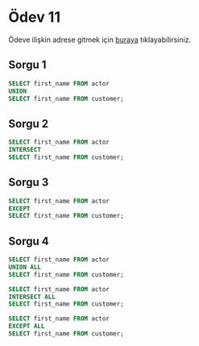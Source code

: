 # Ödev 11
Ödeve ilişkin adrese gitmek için [buraya](https://app.patika.dev/moduller/sql/Odev11) tıklayabilirsiniz.

## Sorgu 1
```sql
SELECT first_name FROM actor
UNION 
SELECT first_name FROM customer;
```

## Sorgu 2
```sql
SELECT first_name FROM actor
INTERSECT
SELECT first_name FROM customer;
```

## Sorgu 3
```sql
SELECT first_name FROM actor
EXCEPT
SELECT first_name FROM customer;
```

## Sorgu 4
```sql
SELECT first_name FROM actor
UNION ALL
SELECT first_name FROM customer;

SELECT first_name FROM actor
INTERSECT ALL
SELECT first_name FROM customer;

SELECT first_name FROM actor
EXCEPT ALL
SELECT first_name FROM customer;
```